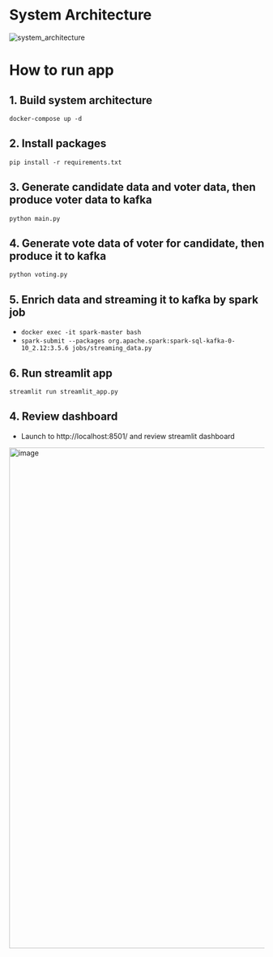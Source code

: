 # System Architecture
![system_architecture](https://github.com/user-attachments/assets/f15ca6df-4a7d-4c7b-9900-c83261393869)

# How to run app
## 1. Build system architecture
```docker-compose up -d```
## 2. Install packages
```pip install -r requirements.txt```
## 3. Generate candidate data and voter data, then produce voter data to kafka
```python main.py```
## 4. Generate vote data of voter for candidate, then produce it to kafka
```python voting.py```
## 5. Enrich data and streaming it to kafka by spark job
* ```docker exec -it spark-master bash```
* ```spark-submit --packages org.apache.spark:spark-sql-kafka-0-10_2.12:3.5.6 jobs/streaming_data.py```
## 6. Run streamlit app
```streamlit run streamlit_app.py```
## 4. Review dashboard
* Launch to http://localhost:8501/ and review streamlit dashboard
<img width="1919" height="987" alt="image" src="https://github.com/user-attachments/assets/335a1dec-54b9-41ad-a55f-b6d597b6349b" />

